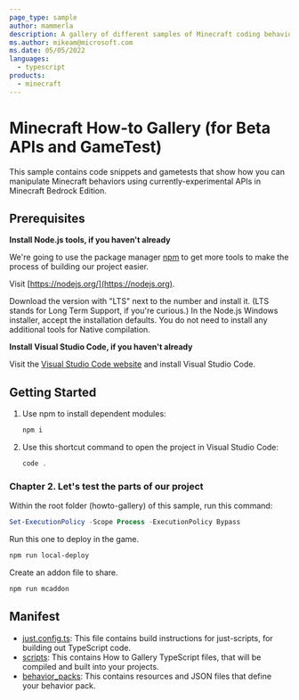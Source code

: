 ```yaml
---
page_type: sample
author: mammerla
description: A gallery of different samples of Minecraft coding behaviors that use beta APIs.
ms.author: mikeam@microsoft.com
ms.date: 05/05/2022
languages:
  - typescript
products:
  - minecraft
---
```


# Minecraft How-to Gallery (for Beta APIs and GameTest)

This sample contains code snippets and gametests that show how you can manipulate Minecraft behaviors using currently-experimental APIs in Minecraft Bedrock Edition.

## Prerequisites

**Install Node.js tools, if you haven't already**

We're going to use the package manager [npm](https://www.npmjs.com/package/npm) to get more tools to make the process of building our project easier.

Visit [https://nodejs.org/](https://nodejs.org).

Download the version with "LTS" next to the number and install it. (LTS stands for Long Term Support, if you're curious.) In the Node.js Windows installer, accept the installation defaults. You do not need to install any additional tools for Native compilation.

**Install Visual Studio Code, if you haven't already**

Visit the [Visual Studio Code website](https://code.visualstudio.com) and install Visual Studio Code.

## Getting Started

1. Use npm to install dependent modules:

   ```powershell
   npm i
   ```

1. Use this shortcut command to open the project in Visual Studio Code:

   ```powershell
   code .
   ```

### Chapter 2. Let's test the parts of our project

Within the root folder (howto-gallery) of this sample, run this command:

```powershell
Set-ExecutionPolicy -Scope Process -ExecutionPolicy Bypass
```

Run this one to deploy in the game.

```powershell
npm run local-deploy
```

Create an addon file to share.

```powershell
npm run mcaddon
```

## Manifest

- [just.config.ts](https://github.com/microsoft/minecraft-scripting-samples/blob/main/howto-gallery/just.config.ts): This file contains build instructions for just-scripts, for building out TypeScript code.
- [scripts](https://github.com/microsoft/minecraft-scripting-samples/blob/main/howto-gallery/scripts): This contains How to Gallery TypeScript files, that will be compiled and built into your projects.
- [behavior_packs](https://github.com/microsoft/minecraft-scripting-samples/blob/main/howto-gallery/behavior_packs): This contains resources and JSON files that define your behavior pack.
